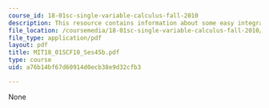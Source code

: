 ```yaml
---
course_id: 18-01sc-single-variable-calculus-fall-2010
description: This resource contains information about some easy integrals.
file_location: /coursemedia/18-01sc-single-variable-calculus-fall-2010/a76b14bf67d60914d0ecb38e9d32cfb3_MIT18_01SCF10_Ses45b.pdf
file_type: application/pdf
layout: pdf
title: MIT18_01SCF10_Ses45b.pdf
type: course
uid: a76b14bf67d60914d0ecb38e9d32cfb3

---
```

None